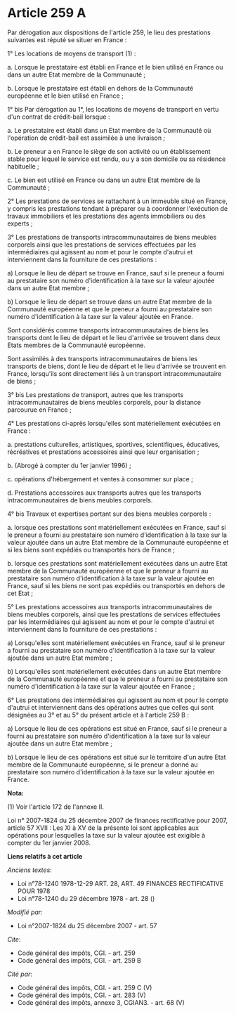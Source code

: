 # Article 259 A

Par dérogation aux dispositions de l'article 259, le lieu des prestations suivantes est réputé se situer en France : 

1° Les locations de moyens de transport (1) : 

a. Lorsque le prestataire est établi en France et le bien utilisé en France ou dans un autre Etat membre de la Communauté ; 

b. Lorsque le prestataire est établi en dehors de la Communauté européenne et le bien utilisé en France ; 

1° bis Par dérogation au 1°, les locations de moyens de transport en vertu d'un contrat de crédit-bail lorsque : 

a. Le prestataire est établi dans un Etat membre de la Communauté où l'opération de crédit-bail est assimilée à une
livraison ; 

b. Le preneur a en France le siège de son activité ou un établissement stable pour lequel le service est rendu, ou y a son
domicile ou sa résidence habituelle ; 

c. Le bien est utilisé en France ou dans un autre Etat membre de la Communauté ; 

2° Les prestations de services se rattachant à un immeuble situé en France, y compris les prestations tendant à préparer ou à
coordonner l'exécution de travaux immobiliers et les prestations des agents immobiliers ou des experts ; 

3° Les prestations de transports intracommunautaires de biens meubles corporels ainsi que les prestations de services
effectuées par les intermédiaires qui agissent au nom et pour le compte d'autrui et interviennent dans la fourniture de ces
prestations : 

a) Lorsque le lieu de départ se trouve en France, sauf si le preneur a fourni au prestataire son numéro d'identification à la
taxe sur la valeur ajoutée dans un autre Etat membre ; 

b) Lorsque le lieu de départ se trouve dans un autre Etat membre de la Communauté européenne et que le preneur a fourni au
prestataire son numéro d'identification à la taxe sur la valeur ajoutée en France. 

Sont considérés comme transports intracommunautaires de biens les transports dont le lieu de départ et le lieu d'arrivée se
trouvent dans deux Etats membres de la Communauté européenne. 

Sont assimilés à des transports intracommunautaires de biens les transports de biens, dont le lieu de départ et le lieu
d'arrivée se trouvent en France, lorsqu'ils sont directement liés à un transport intracommunautaire de biens ; 

3° bis Les prestations de transport, autres que les transports intracommunautaires de biens meubles corporels, pour la
distance parcourue en France ; 

4° Les prestations ci-après lorsqu'elles sont matériellement exécutées en France : 

a. prestations culturelles, artistiques, sportives, scientifiques, éducatives, récréatives et prestations accessoires ainsi
que leur organisation ; 

b. (Abrogé à compter du 1er janvier 1996) ; 

c. opérations d'hébergement et ventes à consommer sur place ; 

d. Prestations accessoires aux transports autres que les transports intracommunautaires de biens meubles corporels. 

4° bis Travaux et expertises portant sur des biens meubles corporels : 

a. lorsque ces prestations sont matériellement exécutées en France, sauf si le preneur a fourni au prestataire son numéro
d'identification à la taxe sur la valeur ajoutée dans un autre Etat membre de la Communauté européenne et si les biens sont
expédiés ou transportés hors de France ; 

b. lorsque ces prestations sont matériellement exécutées dans un autre Etat membre de la Communauté européenne et que le
preneur a fourni au prestataire son numéro d'identification à la taxe sur la valeur ajoutée en France, sauf si les biens ne
sont pas expédiés ou transportés en dehors de cet Etat ; 

5° Les prestations accessoires aux transports intracommunautaires de biens meubles corporels, ainsi que les prestations de
services effectuées par les intermédiaires qui agissent au nom et pour le compte d'autrui et interviennent dans la fourniture
de ces prestations : 

a) Lorsqu'elles sont matériellement exécutées en France, sauf si le preneur a fourni au prestataire son numéro
d'identification à la taxe sur la valeur ajoutée dans un autre Etat membre ; 

b) Lorsqu'elles sont matériellement exécutées dans un autre Etat membre de la Communauté européenne et que le preneur a
fourni au prestataire son numéro d'identification à la taxe sur la valeur ajoutée en France ; 

6° Les prestations des intermédiaires qui agissent au nom et pour le compte d'autrui et interviennent dans des opérations
autres que celles qui sont désignées au 3° et au 5° du présent article et à l'article 259 B : 

a) Lorsque le lieu de ces opérations est situé en France, sauf si le preneur a fourni au prestataire son numéro
d'identification à la taxe sur la valeur ajoutée dans un autre Etat membre ; 

b) Lorsque le lieu de ces opérations est situé sur le territoire d'un autre Etat membre de la Communauté européenne, si le
preneur a donné au prestataire son numéro d'identification à la taxe sur la valeur ajoutée en France.

**Nota:**

(1) Voir l'article 172 de l'annexe II.

Loi n° 2007-1824 du 25 décembre 2007 de finances rectificative pour 2007, article 57 XVII : Les XI à XV de la présente loi
sont applicables aux opérations pour lesquelles la taxe sur la valeur ajoutée est exigible à compter du 1er janvier 2008.

**Liens relatifs à cet article**

_Anciens textes_:

  - Loi n°78-1240 1978-12-29 ART. 28, ART. 49 FINANCES RECTIFICATIVE POUR 1978
  - Loi n°78-1240 du 29 décembre 1978 - art. 28 ()

_Modifié par_:

  - Loi n°2007-1824 du 25 décembre 2007 - art. 57

_Cite_:

  - Code général des impôts, CGI. - art. 259
  - Code général des impôts, CGI. - art. 259 B

_Cité par_:

  - Code général des impôts, CGI. - art. 259 C (V)
  - Code général des impôts, CGI. - art. 283 (V)
  - Code général des impôts, annexe 3, CGIAN3. - art. 68 (V)

